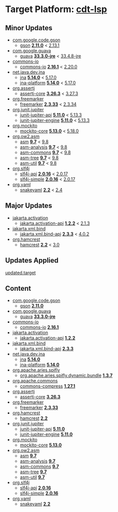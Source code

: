 # Target Platform: [cdt-lsp](https://raw.githubusercontent.com/eclipse-cdt/cdt-lsp/master/releng/org.eclipse.cdt.lsp.target/org.eclipse.cdt.lsp.target.target)

## Minor Updates
 - [com.google.code.gson](https://repo.maven.apache.org/maven2/com/google/code/gson/)
    - [gson](https://repo.maven.apache.org/maven2/com/google/code/gson/gson/) **[2.11.0](https://repo.maven.apache.org/maven2/com/google/code/gson/gson/2.11.0)** < [2.13.1](https://repo.maven.apache.org/maven2/com/google/code/gson/gson/2.13.1/)
 - [com.google.guava](https://repo.maven.apache.org/maven2/com/google/guava/)
    - [guava](https://repo.maven.apache.org/maven2/com/google/guava/guava/) **[33.3.0-jre](https://repo.maven.apache.org/maven2/com/google/guava/guava/33.3.0-jre)** < [33.4.8-jre](https://repo.maven.apache.org/maven2/com/google/guava/guava/33.4.8-jre/)
 - [commons-io](https://repo.maven.apache.org/maven2/commons-io/)
    - [commons-io](https://repo.maven.apache.org/maven2/commons-io/commons-io/) **[2.16.1](https://repo.maven.apache.org/maven2/commons-io/commons-io/2.16.1)** < [2.20.0](https://repo.maven.apache.org/maven2/commons-io/commons-io/2.20.0/)
 - [net.java.dev.jna](https://repo.maven.apache.org/maven2/net/java/dev/jna/)
    - [jna](https://repo.maven.apache.org/maven2/net/java/dev/jna/jna/) **[5.14.0](https://repo.maven.apache.org/maven2/net/java/dev/jna/jna/5.14.0)** < [5.17.0](https://repo.maven.apache.org/maven2/net/java/dev/jna/jna/5.17.0/)
    - [jna-platform](https://repo.maven.apache.org/maven2/net/java/dev/jna/jna-platform/) **[5.14.0](https://repo.maven.apache.org/maven2/net/java/dev/jna/jna-platform/5.14.0)** < [5.17.0](https://repo.maven.apache.org/maven2/net/java/dev/jna/jna-platform/5.17.0/)
 - [org.assertj](https://repo.maven.apache.org/maven2/org/assertj/)
    - [assertj-core](https://repo.maven.apache.org/maven2/org/assertj/assertj-core/) **[3.26.3](https://repo.maven.apache.org/maven2/org/assertj/assertj-core/3.26.3)** < [3.27.3](https://repo.maven.apache.org/maven2/org/assertj/assertj-core/3.27.3/)
 - [org.freemarker](https://repo.maven.apache.org/maven2/org/freemarker/)
    - [freemarker](https://repo.maven.apache.org/maven2/org/freemarker/freemarker/) **[2.3.33](https://repo.maven.apache.org/maven2/org/freemarker/freemarker/2.3.33)** < [2.3.34](https://repo.maven.apache.org/maven2/org/freemarker/freemarker/2.3.34/)
 - [org.junit.jupiter](https://repo.maven.apache.org/maven2/org/junit/jupiter/)
    - [junit-jupiter-api](https://repo.maven.apache.org/maven2/org/junit/jupiter/junit-jupiter-api/) **[5.11.0](https://repo.maven.apache.org/maven2/org/junit/jupiter/junit-jupiter-api/5.11.0)** < [5.13.3](https://repo.maven.apache.org/maven2/org/junit/jupiter/junit-jupiter-api/5.13.3/)
    - [junit-jupiter-engine](https://repo.maven.apache.org/maven2/org/junit/jupiter/junit-jupiter-engine/) **[5.11.0](https://repo.maven.apache.org/maven2/org/junit/jupiter/junit-jupiter-engine/5.11.0)** < [5.13.3](https://repo.maven.apache.org/maven2/org/junit/jupiter/junit-jupiter-engine/5.13.3/)
 - [org.mockito](https://repo.maven.apache.org/maven2/org/mockito/)
    - [mockito-core](https://repo.maven.apache.org/maven2/org/mockito/mockito-core/) **[5.13.0](https://repo.maven.apache.org/maven2/org/mockito/mockito-core/5.13.0)** < [5.18.0](https://repo.maven.apache.org/maven2/org/mockito/mockito-core/5.18.0/)
 - [org.ow2.asm](https://repo.maven.apache.org/maven2/org/ow2/asm/)
    - [asm](https://repo.maven.apache.org/maven2/org/ow2/asm/asm/) **[9.7](https://repo.maven.apache.org/maven2/org/ow2/asm/asm/9.7)** < [9.8](https://repo.maven.apache.org/maven2/org/ow2/asm/asm/9.8/)
    - [asm-analysis](https://repo.maven.apache.org/maven2/org/ow2/asm/asm-analysis/) **[9.7](https://repo.maven.apache.org/maven2/org/ow2/asm/asm-analysis/9.7)** < [9.8](https://repo.maven.apache.org/maven2/org/ow2/asm/asm-analysis/9.8/)
    - [asm-commons](https://repo.maven.apache.org/maven2/org/ow2/asm/asm-commons/) **[9.7](https://repo.maven.apache.org/maven2/org/ow2/asm/asm-commons/9.7)** < [9.8](https://repo.maven.apache.org/maven2/org/ow2/asm/asm-commons/9.8/)
    - [asm-tree](https://repo.maven.apache.org/maven2/org/ow2/asm/asm-tree/) **[9.7](https://repo.maven.apache.org/maven2/org/ow2/asm/asm-tree/9.7)** < [9.8](https://repo.maven.apache.org/maven2/org/ow2/asm/asm-tree/9.8/)
    - [asm-util](https://repo.maven.apache.org/maven2/org/ow2/asm/asm-util/) **[9.7](https://repo.maven.apache.org/maven2/org/ow2/asm/asm-util/9.7)** < [9.8](https://repo.maven.apache.org/maven2/org/ow2/asm/asm-util/9.8/)
 - [org.slf4j](https://repo.maven.apache.org/maven2/org/slf4j/)
    - [slf4j-api](https://repo.maven.apache.org/maven2/org/slf4j/slf4j-api/) **[2.0.16](https://repo.maven.apache.org/maven2/org/slf4j/slf4j-api/2.0.16)** < [2.0.17](https://repo.maven.apache.org/maven2/org/slf4j/slf4j-api/2.0.17/)
    - [slf4j-simple](https://repo.maven.apache.org/maven2/org/slf4j/slf4j-simple/) **[2.0.16](https://repo.maven.apache.org/maven2/org/slf4j/slf4j-simple/2.0.16)** < [2.0.17](https://repo.maven.apache.org/maven2/org/slf4j/slf4j-simple/2.0.17/)
 - [org.yaml](https://repo.maven.apache.org/maven2/org/yaml/)
    - [snakeyaml](https://repo.maven.apache.org/maven2/org/yaml/snakeyaml/) **[2.2](https://repo.maven.apache.org/maven2/org/yaml/snakeyaml/2.2)** < [2.4](https://repo.maven.apache.org/maven2/org/yaml/snakeyaml/2.4/)

## Major Updates
 - [jakarta.activation](https://repo.maven.apache.org/maven2/jakarta/activation/)
    - [jakarta.activation-api](https://repo.maven.apache.org/maven2/jakarta/activation/jakarta.activation-api/) **[1.2.2](https://repo.maven.apache.org/maven2/jakarta/activation/jakarta.activation-api/1.2.2)** < [2.1.3](https://repo.maven.apache.org/maven2/jakarta/activation/jakarta.activation-api/2.1.3/)
 - [jakarta.xml.bind](https://repo.maven.apache.org/maven2/jakarta/xml/bind/)
    - [jakarta.xml.bind-api](https://repo.maven.apache.org/maven2/jakarta/xml/bind/jakarta.xml.bind-api/) **[2.3.3](https://repo.maven.apache.org/maven2/jakarta/xml/bind/jakarta.xml.bind-api/2.3.3)** < [4.0.2](https://repo.maven.apache.org/maven2/jakarta/xml/bind/jakarta.xml.bind-api/4.0.2/)
 - [org.hamcrest](https://repo.maven.apache.org/maven2/org/hamcrest/)
    - [hamcrest](https://repo.maven.apache.org/maven2/org/hamcrest/hamcrest/) **[2.2](https://repo.maven.apache.org/maven2/org/hamcrest/hamcrest/2.2)** < [3.0](https://repo.maven.apache.org/maven2/org/hamcrest/hamcrest/3.0/)

## Updates Applied
[updated.target](updated.target)

## Content
 - [com.google.code.gson](https://repo.maven.apache.org/maven2/com/google/code/gson/)
    - [gson](https://repo.maven.apache.org/maven2/com/google/code/gson/gson/) **[2.11.0](https://repo.maven.apache.org/maven2/com/google/code/gson/gson/2.11.0)**
 - [com.google.guava](https://repo.maven.apache.org/maven2/com/google/guava/)
    - [guava](https://repo.maven.apache.org/maven2/com/google/guava/guava/) **[33.3.0-jre](https://repo.maven.apache.org/maven2/com/google/guava/guava/33.3.0-jre)**
 - [commons-io](https://repo.maven.apache.org/maven2/commons-io/)
    - [commons-io](https://repo.maven.apache.org/maven2/commons-io/commons-io/) **[2.16.1](https://repo.maven.apache.org/maven2/commons-io/commons-io/2.16.1)**
 - [jakarta.activation](https://repo.maven.apache.org/maven2/jakarta/activation/)
    - [jakarta.activation-api](https://repo.maven.apache.org/maven2/jakarta/activation/jakarta.activation-api/) **[1.2.2](https://repo.maven.apache.org/maven2/jakarta/activation/jakarta.activation-api/1.2.2)**
 - [jakarta.xml.bind](https://repo.maven.apache.org/maven2/jakarta/xml/bind/)
    - [jakarta.xml.bind-api](https://repo.maven.apache.org/maven2/jakarta/xml/bind/jakarta.xml.bind-api/) **[2.3.3](https://repo.maven.apache.org/maven2/jakarta/xml/bind/jakarta.xml.bind-api/2.3.3)**
 - [net.java.dev.jna](https://repo.maven.apache.org/maven2/net/java/dev/jna/)
    - [jna](https://repo.maven.apache.org/maven2/net/java/dev/jna/jna/) **[5.14.0](https://repo.maven.apache.org/maven2/net/java/dev/jna/jna/5.14.0)**
    - [jna-platform](https://repo.maven.apache.org/maven2/net/java/dev/jna/jna-platform/) **[5.14.0](https://repo.maven.apache.org/maven2/net/java/dev/jna/jna-platform/5.14.0)**
 - [org.apache.aries.spifly](https://repo.maven.apache.org/maven2/org/apache/aries/spifly/)
    - [org.apache.aries.spifly.dynamic.bundle](https://repo.maven.apache.org/maven2/org/apache/aries/spifly/org.apache.aries.spifly.dynamic.bundle/) **[1.3.7](https://repo.maven.apache.org/maven2/org/apache/aries/spifly/org.apache.aries.spifly.dynamic.bundle/1.3.7)**
 - [org.apache.commons](https://repo.maven.apache.org/maven2/org/apache/commons/)
    - [commons-compress](https://repo.maven.apache.org/maven2/org/apache/commons/commons-compress/) **[1.27.1](https://repo.maven.apache.org/maven2/org/apache/commons/commons-compress/1.27.1)**
 - [org.assertj](https://repo.maven.apache.org/maven2/org/assertj/)
    - [assertj-core](https://repo.maven.apache.org/maven2/org/assertj/assertj-core/) **[3.26.3](https://repo.maven.apache.org/maven2/org/assertj/assertj-core/3.26.3)**
 - [org.freemarker](https://repo.maven.apache.org/maven2/org/freemarker/)
    - [freemarker](https://repo.maven.apache.org/maven2/org/freemarker/freemarker/) **[2.3.33](https://repo.maven.apache.org/maven2/org/freemarker/freemarker/2.3.33)**
 - [org.hamcrest](https://repo.maven.apache.org/maven2/org/hamcrest/)
    - [hamcrest](https://repo.maven.apache.org/maven2/org/hamcrest/hamcrest/) **[2.2](https://repo.maven.apache.org/maven2/org/hamcrest/hamcrest/2.2)**
 - [org.junit.jupiter](https://repo.maven.apache.org/maven2/org/junit/jupiter/)
    - [junit-jupiter-api](https://repo.maven.apache.org/maven2/org/junit/jupiter/junit-jupiter-api/) **[5.11.0](https://repo.maven.apache.org/maven2/org/junit/jupiter/junit-jupiter-api/5.11.0)**
    - [junit-jupiter-engine](https://repo.maven.apache.org/maven2/org/junit/jupiter/junit-jupiter-engine/) **[5.11.0](https://repo.maven.apache.org/maven2/org/junit/jupiter/junit-jupiter-engine/5.11.0)**
 - [org.mockito](https://repo.maven.apache.org/maven2/org/mockito/)
    - [mockito-core](https://repo.maven.apache.org/maven2/org/mockito/mockito-core/) **[5.13.0](https://repo.maven.apache.org/maven2/org/mockito/mockito-core/5.13.0)**
 - [org.ow2.asm](https://repo.maven.apache.org/maven2/org/ow2/asm/)
    - [asm](https://repo.maven.apache.org/maven2/org/ow2/asm/asm/) **[9.7](https://repo.maven.apache.org/maven2/org/ow2/asm/asm/9.7)**
    - [asm-analysis](https://repo.maven.apache.org/maven2/org/ow2/asm/asm-analysis/) **[9.7](https://repo.maven.apache.org/maven2/org/ow2/asm/asm-analysis/9.7)**
    - [asm-commons](https://repo.maven.apache.org/maven2/org/ow2/asm/asm-commons/) **[9.7](https://repo.maven.apache.org/maven2/org/ow2/asm/asm-commons/9.7)**
    - [asm-tree](https://repo.maven.apache.org/maven2/org/ow2/asm/asm-tree/) **[9.7](https://repo.maven.apache.org/maven2/org/ow2/asm/asm-tree/9.7)**
    - [asm-util](https://repo.maven.apache.org/maven2/org/ow2/asm/asm-util/) **[9.7](https://repo.maven.apache.org/maven2/org/ow2/asm/asm-util/9.7)**
 - [org.slf4j](https://repo.maven.apache.org/maven2/org/slf4j/)
    - [slf4j-api](https://repo.maven.apache.org/maven2/org/slf4j/slf4j-api/) **[2.0.16](https://repo.maven.apache.org/maven2/org/slf4j/slf4j-api/2.0.16)**
    - [slf4j-simple](https://repo.maven.apache.org/maven2/org/slf4j/slf4j-simple/) **[2.0.16](https://repo.maven.apache.org/maven2/org/slf4j/slf4j-simple/2.0.16)**
 - [org.yaml](https://repo.maven.apache.org/maven2/org/yaml/)
    - [snakeyaml](https://repo.maven.apache.org/maven2/org/yaml/snakeyaml/) **[2.2](https://repo.maven.apache.org/maven2/org/yaml/snakeyaml/2.2)**
